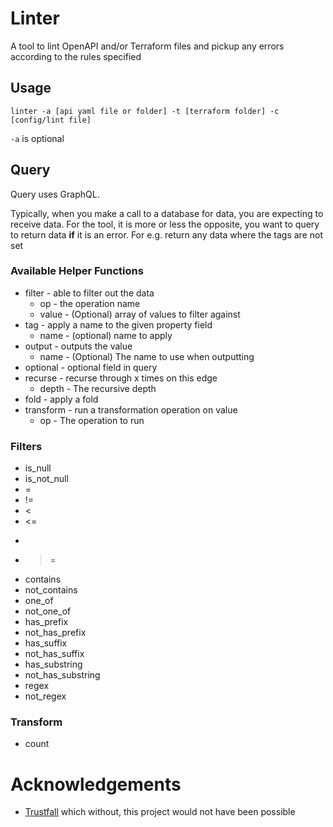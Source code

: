 # Linter

A tool to lint OpenAPI and/or Terraform files and pickup any errors according to the rules specified

## Usage

`linter -a [api yaml file or folder] -t [terraform folder] -c [config/lint file]`

`-a` is optional

## Query

Query uses GraphQL.

Typically, when you make a call to a database for data, you are expecting to receive data.
For the tool, it is more or less the opposite, you want to query to return data **if** it
is an error. For e.g. return any data where the tags are not set

### Available Helper Functions

  - filter - able to filter out the data
    - op - the operation name
    - value - (Optional) array of values to filter against
  - tag - apply a name to the given property field
    - name - (optional) name to apply
  - output - outputs the value
    - name - (Optional) The name to use when outputting
  - optional - optional field in query
  - recurse - recurse through x times on this edge
    - depth - The recursive depth
  - fold - apply a fold
  - transform - run a transformation operation on value
    - op - The operation to run

### Filters

- is_null
- is_not_null
- =
- !=
- <
- <=
- >
- >=
- contains
- not_contains
- one_of
- not_one_of
- has_prefix
- not_has_prefix
- has_suffix
- not_has_suffix
- has_substring
- not_has_substring
- regex
- not_regex

### Transform

 - count

# Acknowledgements

 - [Trustfall](https://github.com/obi1kenobi/trustfall) which without, this project would not have been possible
